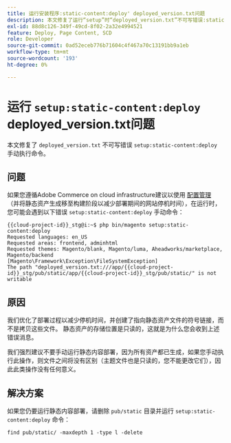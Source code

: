 ```yaml
---
title: 运行安装程序:static-content:deploy' deployed_version.txt问题
description: 本文修复了运行“setup”时“deployed_version.txt”不可写错误:static-content:手动deploy'命令。
exl-id: 88d8c126-349f-49cd-8f02-2a32e4994521
feature: Deploy, Page Content, SCD
role: Developer
source-git-commit: 0ad52eceb776b71604c4f467a70c13191bb9a1eb
workflow-type: tm+mt
source-wordcount: '193'
ht-degree: 0%

---
```


# 运行 `setup:static-content:deploy` deployed_version.txt问题

本文修复了 `deployed_version.txt` 不可写错误 `setup:static-content:deploy` 手动执行命令。

## 问题

如果您遵循Adobe Commerce on cloud infrastructure建议以使用 [配置管理](/help/how-to/general/magento-cloud-reduce-deployment-downtime-with-configuration-management.md) （并将静态资产生成移至构建阶段以减少部署期间的网站停机时间），在运行时，您可能会遇到以下错误 `setup:static-content:deploy` 手动命令：

```
{{cloud-project-id}}_stg@i:~$ php bin/magento setup:static-content:deploy
Requested languages: en_US
Requested areas: frontend, adminhtml
Requested themes: Magento/blank, Magento/luma, Aheadworks/marketplace, Magento/backend
[Magento\Framework\Exception\FileSystemException]
The path "deployed_version.txt:///app/{{cloud-project-id}}_stg/pub/static/app/{{cloud-project-id}}_stg/pub/static/" is not writable
```

## 原因

我们优化了部署过程以减少停机时间，并创建了指向静态资产文件的符号链接，而不是拷贝这些文件。 静态资产的存储位置是只读的，这就是为什么您会收到上述错误消息。

我们强烈建议不要手动运行静态内容部署，因为所有资产都已生成，如果您手动执行此操作，则文件之间将没有区别（主题文件也是只读的，您不能更改它们），因此此类操作没有任何意义。

## 解决方案

如果您仍要运行静态内容部署，请删除 `pub/static` 目录并运行 `setup:static-content:deploy` 命令：

```
find pub/static/ -maxdepth 1 -type l -delete
```
